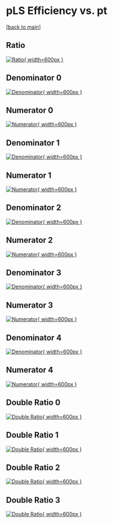 # pLS Efficiency vs. pt

[[back to main](./)]



## Ratio

[![Ratio](../mtv/var/pLS_loweta_321_-1_eff_pt.png){ width=600px }](../mtv/var/pLS_loweta_321_-1_eff_pt.pdf)

## Denominator 0

[![Denominator](../mtv/den/pLS_loweta_321_-1_eff_pt_den0.png){ width=600px }](../mtv/den/pLS_loweta_321_-1_eff_pt_den0.pdf)

## Numerator 0

[![Numerator](../mtv/num/pLS_loweta_321_-1_eff_pt_num0.png){ width=600px }](../mtv/num/pLS_loweta_321_-1_eff_pt_num0.pdf)

## Denominator 1

[![Denominator](../mtv/den/pLS_loweta_321_-1_eff_pt_den1.png){ width=600px }](../mtv/den/pLS_loweta_321_-1_eff_pt_den1.pdf)

## Numerator 1

[![Numerator](../mtv/num/pLS_loweta_321_-1_eff_pt_num1.png){ width=600px }](../mtv/num/pLS_loweta_321_-1_eff_pt_num1.pdf)

## Denominator 2

[![Denominator](../mtv/den/pLS_loweta_321_-1_eff_pt_den2.png){ width=600px }](../mtv/den/pLS_loweta_321_-1_eff_pt_den2.pdf)

## Numerator 2

[![Numerator](../mtv/num/pLS_loweta_321_-1_eff_pt_num2.png){ width=600px }](../mtv/num/pLS_loweta_321_-1_eff_pt_num2.pdf)

## Denominator 3

[![Denominator](../mtv/den/pLS_loweta_321_-1_eff_pt_den3.png){ width=600px }](../mtv/den/pLS_loweta_321_-1_eff_pt_den3.pdf)

## Numerator 3

[![Numerator](../mtv/num/pLS_loweta_321_-1_eff_pt_num3.png){ width=600px }](../mtv/num/pLS_loweta_321_-1_eff_pt_num3.pdf)

## Denominator 4

[![Denominator](../mtv/den/pLS_loweta_321_-1_eff_pt_den4.png){ width=600px }](../mtv/den/pLS_loweta_321_-1_eff_pt_den4.pdf)

## Numerator 4

[![Numerator](../mtv/num/pLS_loweta_321_-1_eff_pt_num4.png){ width=600px }](../mtv/num/pLS_loweta_321_-1_eff_pt_num4.pdf)

## Double Ratio 0

[![Double Ratio](../mtv/ratio/pLS_loweta_321_-1_eff_pt_ratio0.png){ width=600px }](../mtv/ratio/pLS_loweta_321_-1_eff_pt_ratio0.pdf)

## Double Ratio 1

[![Double Ratio](../mtv/ratio/pLS_loweta_321_-1_eff_pt_ratio1.png){ width=600px }](../mtv/ratio/pLS_loweta_321_-1_eff_pt_ratio1.pdf)

## Double Ratio 2

[![Double Ratio](../mtv/ratio/pLS_loweta_321_-1_eff_pt_ratio2.png){ width=600px }](../mtv/ratio/pLS_loweta_321_-1_eff_pt_ratio2.pdf)

## Double Ratio 3

[![Double Ratio](../mtv/ratio/pLS_loweta_321_-1_eff_pt_ratio3.png){ width=600px }](../mtv/ratio/pLS_loweta_321_-1_eff_pt_ratio3.pdf)

